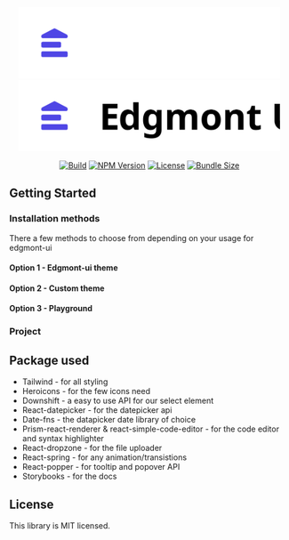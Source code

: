 <p align="center">
  <img src="public/logo-dark.svg#gh-dark-mode-only" height="128"/>
  <img src="public/logo-light.svg#gh-light-mode-only" height="128"/>
</p>
<div align="center">

[![Build][build-image]][build-url] [![NPM Version][version-image]][version-url] [![License][license-image]][license-url] [![Bundle Size][size-image]][size-url]

[build-image]: https://img.shields.io/github/workflow/status/joshbatley/edgmont-ui/Publish%20Package
[build-url]: https://github.com/joshbatley/edgmont-ui/actions
[version-image]: https://img.shields.io/npm/v/edgmont-ui
[version-url]: https://www.npmjs.com/package/edgmont-ui
[license-image]: https://img.shields.io/github/license/joshbatley/edgmont-ui
[license-url]: https://github.com/joshbatley/edgmont-ui/blob/main/LICENSE
[size-image]: https://img.shields.io/bundlephobia/minzip/edgmont-ui
[size-url]: https://bundlephobia.com/package/edgmont-ui

</div>

<!-- Idea behind -->

## Getting Started

### Installation methods

There a few methods to choose from depending on your usage for edgmont-ui

#### Option 1 - Edgmont-ui theme

<!-- Install tailwinds -->
<!-- Install edgmont -->
<!-- import preset and go -->

#### Option 2 - Custom theme

<!-- Install tailwinds -->
<!-- Install edgmont -->
<!-- import preset and pick and choose -->

#### Option 3 - Playground

<!-- Install edgmont -->
<!-- import css and go -->
<!-- notes might not be optimied -->
<!-- changing css -->

### Project

<!-- Github actions -->
<!-- Repo setup -->
<!-- Why the lack of test -->

## Package used

- Tailwind - for all styling
- Heroicons - for the few icons need
- Downshift - a easy to use API for our select element
- React-datepicker - for the datepicker api
- Date-fns - the datapicker date library of choice
- Prism-react-renderer & react-simple-code-editor - for the code editor and syntax highlighter
- React-dropzone - for the file uploader
- React-spring - for any animation/transistions
- React-popper - for tooltip and popover API
- Storybooks - for the docs

## License

This library is MIT licensed.
